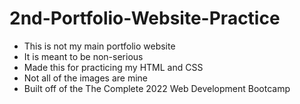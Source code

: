 # 2nd-Portfolio-Website-Practice
- This is not my main portfolio website
- It is meant to be non-serious
- Made this for practicing my HTML and CSS
- Not all of the images are mine
- Built off of the The Complete 2022 Web Development Bootcamp
